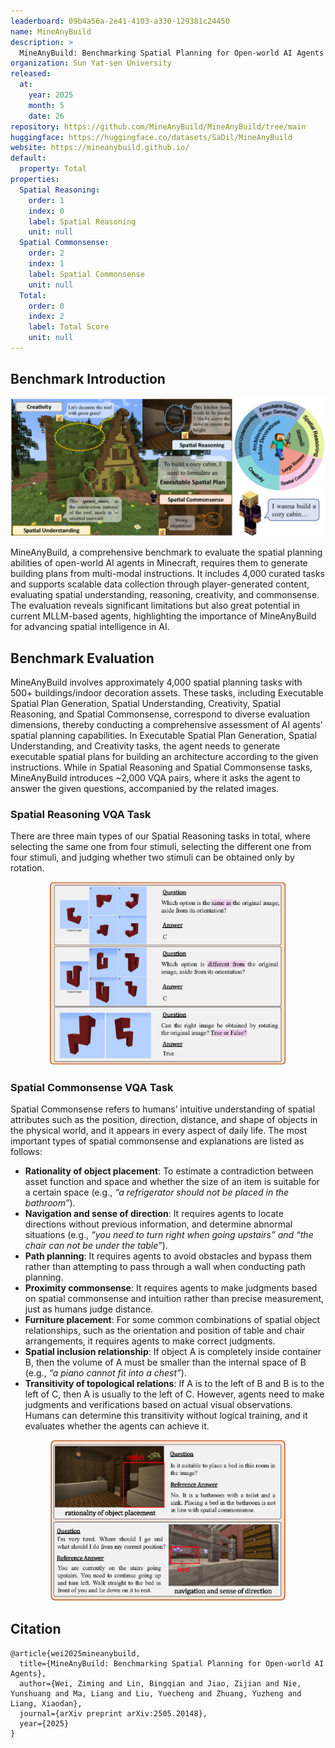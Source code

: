 ```yaml
---
leaderboard: 09b4a56a-2e41-4103-a330-129381c24450
name: MineAnyBuild
description: >
  MineAnyBuild: Benchmarking Spatial Planning for Open-world AI Agents
organization: Sun Yat-sen University
released:
  at:
    year: 2025
    month: 5
    date: 26
repository: https://github.com/MineAnyBuild/MineAnyBuild/tree/main
huggingface: https://huggingface.co/datasets/SaDil/MineAnyBuild
website: https://mineanybuild.github.io/
default:
  property: Total
properties:
  Spatial Reasoning:
    order: 1
    index: 0
    label: Spatial Reasoning
    unit: null
  Spatial Commonsense:
    order: 2
    index: 1
    label: Spatial Commonsense
    unit: null
  Total:
    order: 0
    index: 2
    label: Total Score
    unit: null
---
```


## Benchmark Introduction

![alt text](assets/overview.png)

MineAnyBuild, a comprehensive benchmark to evaluate the spatial planning abilities of open-world AI agents in Minecraft, requires them to generate building plans from multi-modal instructions. It includes 4,000 curated tasks and supports scalable data collection through player-generated content, evaluating spatial understanding, reasoning, creativity, and commonsense. The evaluation reveals significant limitations but also great potential in current MLLM-based agents, highlighting the importance of MineAnyBuild for advancing spatial intelligence in AI.

## Benchmark Evaluation

MineAnyBuild involves approximately 4,000 spatial planning tasks with 500+ buildings/indoor decoration assets. These tasks, including Executable Spatial Plan Generation, Spatial Understanding, Creativity, Spatial Reasoning, and Spatial Commonsense, correspond to diverse evaluation dimensions, thereby conducting a comprehensive assessment of AI agents’ spatial planning capabilities. In Executable Spatial Plan Generation, Spatial Understanding, and Creativity tasks, the agent needs to generate executable spatial plans for building an architecture according to the given instructions. While in Spatial Reasoning and Spatial Commonsense tasks, MineAnyBuild introduces ~2,000 VQA pairs, where it asks the agent to answer the given questions, accompanied by the related images.

### Spatial Reasoning VQA Task

There are three main types of our Spatial Reasoning tasks in total, where selecting the same one from four stimuli, selecting the different one from four stimuli, and judging whether two stimuli can be obtained only by rotation.

<div align="center">
  <img src="assets/spatial_reasoning.png" alt="Spatial Reasoning Examples" style="width: 75%; max-width: 600px;">
</div>

### Spatial Commonsense VQA Task

Spatial Commonsense refers to humans’ intuitive understanding of spatial attributes such as the position, direction, distance, and shape of objects in the physical world, and it appears in every aspect of daily life. The most important types of spatial commonsense and explanations are listed as follows:

- **Rationality of object placement**: To estimate a contradiction between asset function and space and whether the size of an item is suitable for a certain space (e.g., _“a refrigerator should not be placed in the bathroom”_).
- **Navigation and sense of direction**: It requires agents to locate directions without previous information, and determine abnormal situations (e.g., _“you need to turn right when going upstairs” and “the chair can not be under the table”_).
- **Path planning**: It requires agents to avoid obstacles and bypass them rather than attempting to pass through a wall when conducting path planning.
- **Proximity commonsense**: It requires agents to make judgments based on spatial commonsense and intuition rather than precise measurement, just as humans judge distance.
- **Furniture placement**: For some common combinations of spatial object relationships, such as the orientation and position of table and chair arrangements, it requires agents to make correct judgments.
- **Spatial inclusion relationship**: If object A is completely inside container B, then the volume of A must be smaller than the internal space of B (e.g., _“a piano cannot fit into a chest”_).
- **Transitivity of topological relations**: If A is to the left of B and B is to the left of C, then A is usually to the left of C. However, agents need to make judgments and verifications based on actual visual observations. Humans can determine this transitivity without logical training, and it evaluates whether the agents can achieve it.
<div align="center">
  <img src="assets/commonsense.png" alt="Spatial Commonsense Examples" style="width: 75%; max-width: 600px;">
</div>

## Citation

```
@article{wei2025mineanybuild,
  title={MineAnyBuild: Benchmarking Spatial Planning for Open-world AI Agents},
  author={Wei, Ziming and Lin, Bingqian and Jiao, Zijian and Nie, Yunshuang and Ma, Liang and Liu, Yuecheng and Zhuang, Yuzheng and Liang, Xiaodan},
  journal={arXiv preprint arXiv:2505.20148},
  year={2025}
}
```
